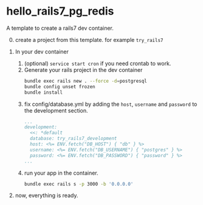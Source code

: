 # hello_rails7_pg_redis

A template to create a rails7 dev container.

0. create a project from this template. for example `try_rails7`
1. In your dev container

   1. (optional) `service start cron` if you need crontab to work.
   2. Generate your rails project in the dev container
      ```bash
      bundle exec rails new . --force -d=postgresql
      bundle config unset frozen
      bundle install
      ```
   3. fix config/database.yml by adding the `host`, `username` and `password` to the development section.
      ```yaml
      ...
      development:
        <<: *default
        database: try_rails7_development
        host: <%= ENV.fetch("DB_HOST") { "db" } %>
        username: <%= ENV.fetch("DB_USERNAME") { "postgres" } %>
        password: <%= ENV.fetch("DB_PASSWORD") { "password" } %>
      ...
      ```
   4. run your app in the container.
      ```bash
      bundle exec rails s -p 3000 -b '0.0.0.0'
      ```

2. now, everything is ready.

